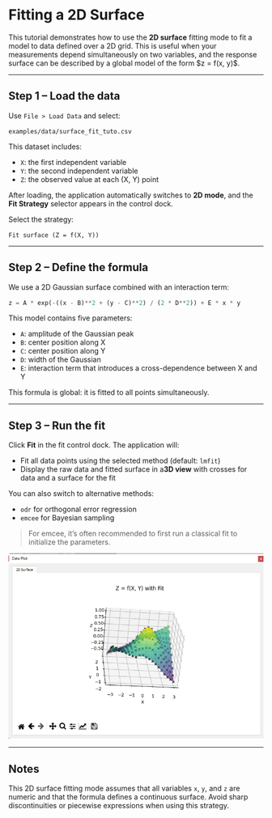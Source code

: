 # Fitting a 2D Surface

This tutorial demonstrates how to use the **2D surface** fitting mode to fit a model to data defined over a 2D grid. This is useful when your measurements depend simultaneously on two variables, and the response surface can be described by a global model of the form \$z = f(x, y)\$.

---

## Step 1 – Load the data

Use `File > Load Data` and select:

```text
examples/data/surface_fit_tuto.csv
```

This dataset includes:

* `X`: the first independent variable
* `Y`: the second independent variable
* `Z`: the observed value at each (X, Y) point

After loading, the application automatically switches to **2D mode**, and the **Fit Strategy** selector appears in the control dock.

Select the strategy:

```text
Fit surface (Z = f(X, Y))
```

---

## Step 2 – Define the formula

We use a 2D Gaussian surface combined with an interaction term:

```python
z = A * exp(-((x - B)**2 + (y - C)**2) / (2 * D**2)) + E * x * y
```

This model contains five parameters:

* `A`: amplitude of the Gaussian peak
* `B`: center position along X
* `C`: center position along Y
* `D`: width of the Gaussian
* `E`: interaction term that introduces a cross-dependence between X and Y

This formula is global: it is fitted to all points simultaneously.

---

## Step 3 – Run the fit

Click **Fit** in the fit control dock. The application will:

* Fit all data points using the selected method (default: `lmfit`)
* Display the raw data and fitted surface in a**3D view** with crosses for data and a surface for the fit

You can also switch to alternative methods:

* `odr` for orthogonal error regression
* `emcee` for Bayesian sampling

> For emcee, it’s often recommended to first run a classical fit to initialize the parameters.

<p align="center">
  <img src="/images/tuto_2d/tuto_2d_fit.png" alt="2D surface fit" />
</p>

---

## Notes

This 2D surface fitting mode assumes that all variables `x`, `y`, and `z` are numeric and that the formula defines a continuous surface. Avoid sharp discontinuities or piecewise expressions when using this strategy.

